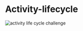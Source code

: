 # Activity-lifecycle
![activity life cycle challenge](https://user-images.githubusercontent.com/53834888/145594476-3d7db599-79fb-489a-85fd-a1f8eb14031a.gif)
